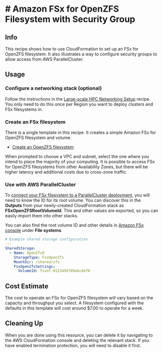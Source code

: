 # # Amazon FSx for OpenZFS Filesystem with Security Group

## Info

This recipe shows how to use CloudFormation to set up an FSx for OpenZFS filesystem. It also illustrates a way to configure security groups to allow access from AWS ParallelCluster.

## Usage

### Configure a networking stack (optional)

Follow the instructions in the [Large-scale HPC Networking Setup](../../net/hpc_large_scale/README.md) recipe. You only need to do this once per Region you want to deploy clusters and FSx filesystems in.

### Create an FSx filesystem

There is a single template in this recipe. It creates a simple Amazon FSx for OpenZFS filesystem and volume. 

* [Create an OpenZFS filesystem](https://us-east-2.console.aws.amazon.com/cloudformation/home?region=us-east-2#/stacks/create/review?stackName=fsx-openzfs&templateURL=https://aws-hpc-recipes.s3.us-east-1.amazonaws.com/main/recipes/storage/fsx_openzfs/assets/main.yaml)

When prompted to choose a VPC and subnet, select the one where you intend to place the majority of your computing. It is possible to access FSx for OpenZFS filesystems from other Availability Zones, but there will be higher latency and additional costs due to cross-zone traffic.

### Use with AWS ParallelCluster

To [connect your FSx filesystem to a ParallelCluster deployment](https://docs.aws.amazon.com/parallelcluster/latest/ug/SharedStorage-v3.html#SharedStorage-v3-FsxOpenZfsSettings), you will need to know the ID for its root volume. You can discover this in the **Outputs** from your newly-created CloudFormation stack as **FSxOpenZFSRootVolumeId**. This and other values are exported, so you can easily import them into other stacks.

You can also find the root volume ID and other details in [Amazon FSx console](https://console.aws.amazon.com/fsx/home) under **File systems**.

```yaml
# Example shared storage configuration
---
SharedStorage:
  - Name: OpenZfs0
    StorageType: FsxOpenZfs
    MountDir: /shared/zfs
    FsxOpenZfsSettings:
      VolumeId: fsvol-0123456789abcdef0
```

## Cost Estimate

The cost to operate an FSx for OpenZFS filesystem will vary based on the capacity and throughput you select. A filesystem configured with the defaults in this template will cost around $7.00 to operate for a week. 

## Cleaning Up

When you are done using this resource, you can delete it by navigating to the AWS CloudFormation console and deleting the relevant stack. If you have enabled termination protection, you will need to disable it first.
